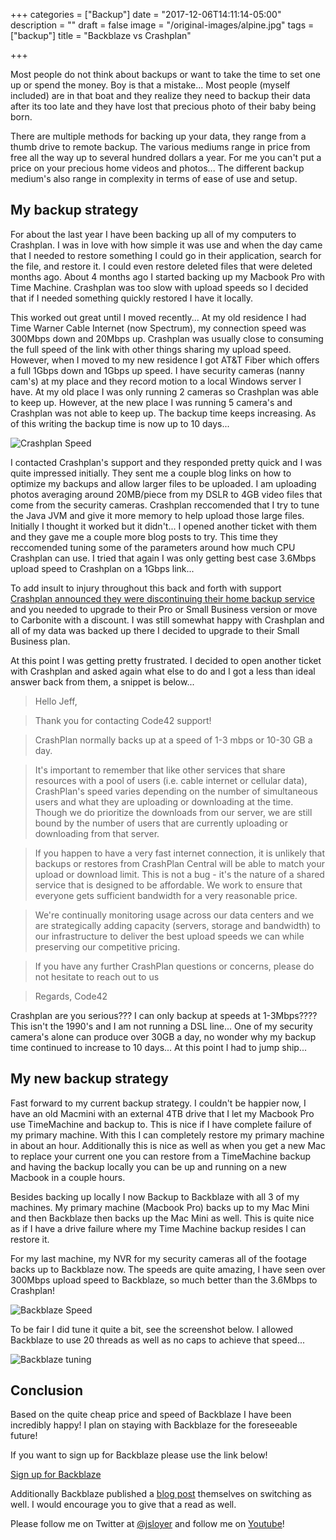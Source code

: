 +++
categories = ["Backup"]
date = "2017-12-06T14:11:14-05:00"
description = ""
draft = false
image = "/original-images/alpine.jpg"
tags = ["backup"]
title = "Backblaze vs Crashplan"

+++

Most people do not think about backups or want to take the time to set one up or spend the money.
Boy is that a mistake... Most people (myself included) are in that boat and they realize they need to backup
their data after its too late and they have lost that precious photo of their baby being born.

There are multiple methods for backing up your data, they range from a thumb drive to remote backup.  The various
mediums range in price from free all the way up to several hundred dollars a year.  For me you can't put a price
on your precious home videos and photos...  The different backup medium's also range in complexity in terms of ease of use and setup.

## My backup strategy
For about the last year I have been backing up all of my computers to Crashplan.  I was in love with how simple it was use and when the
day came that I needed to restore something I could go in their application, search for the file, and restore it.  I could even restore
deleted files that were deleted months ago.  About 4 months ago I started backing up my Macbook Pro with Time Machine.
Crashplan was too slow with upload speeds so I decided that if I needed something quickly restored I have it locally.

This worked out great until I moved recently... At my old residence I had Time Warner Cable Internet (now Spectrum), my connection
speed was 300Mbps down and 20Mbps up.  Crashplan was usually close to consuming the full speed of the link with other things sharing
my upload speed.  However, when I moved to my new residence I got AT&T Fiber which offers a full 1Gbps down and 1Gbps up speed.   I have security cameras (nanny cam's) at my place and they record motion to a local Windows server I have.  At my old place I was only running
2 cameras so Crashplan was able to keep up.  However, at the new place I was running 5 camera's and Crashplan was not able to keep up.
The backup time keeps increasing.  As of this writing the backup time is now up to 10 days...

![Crashplan Speed](/images/crashplan3-medium.png)

I contacted Crashplan's support and they responded pretty quick and I was quite impressed initially.  They sent me a couple blog links
on how to optimize my backups and allow larger files to be uploaded.  I am uploading photos averaging around 20MB/piece from my DSLR to 4GB video files that come from the security cameras.  Crashplan reccomended that I try to tune the Java JVM and give it more memory to help upload those large files.  Initially I thought it worked but it didn't...  I opened another ticket with them and they gave me a couple more blog
posts to try.  This time they reccomended tuning some of the parameters around how much CPU Crashplan can use.  I tried that again I was only getting best case 3.6Mbps upload speed to Crashplan on a 1Gbps link...


To add insult to injury throughout this back and forth with support [Crashplan announced they were discontinuing their home backup service](https://www.crashplan.com/en-us/consumer/nextsteps/?mkt_tok=eyJpIjoiWlRNME5qZGhZek5oTkRjeSIsInQiOiJpOEtsMWhcL0d2TXQ5TFFVYmkwSXJqVTB4TGFiR2I4a0NlVFlNYkZOUzR2eGl5U3NMSERHQmpNZUtyaHMrOWpUaU9VM09rYnFmUGFGUDRsYmNPNTdpWXFveEwwa2hudzNhdDlsOEJFZkIyUXhTczdJeklcL3FZbjdpUkR5aG5UNitGIn0%3D)
and you needed to upgrade to their Pro or Small Business version or move to Carbonite with a discount.  I was still somewhat happy with Crashplan and all of my data was backed up there I decided to upgrade to their Small Business plan.

At this point I was getting pretty frustrated.  I decided to open another ticket with Crashplan and asked again what else to do and I got a less than ideal answer back from them, a snippet is below...

>Hello Jeff,

>Thank you for contacting Code42 support!

>CrashPlan normally backs up at a speed of 1-3 mbps or 10-30 GB a day.

>It's important to remember that like other services that share resources with a pool of users (i.e. cable internet or cellular data), CrashPlan's speed varies depending on the number of simultaneous users and what they are uploading or downloading at the time. Though we do prioritize the downloads from our server, we are still bound by the number of users that are currently uploading or downloading from that server.

>If you happen to have a very fast internet connection, it is unlikely that backups or restores from CrashPlan Central will be able to match your upload or download limit. This is not a bug - it's the nature of a shared service that is designed to be affordable. We work to ensure that everyone gets sufficient bandwidth for a very reasonable price.

>We're continually monitoring usage across our data centers and we are strategically adding capacity (servers, storage and bandwidth) to our infrastructure to deliver the best upload speeds we can while preserving our competitive pricing.

>If you have any further CrashPlan questions or concerns, please do not hesitate to reach out to us

>Regards,
>Code42

Crashplan are you serious???  I can only backup at speeds at 1-3Mbps????  This isn't the 1990's and I am not running a DSL line...  One of my security camera's alone can produce over 30GB a day, no wonder why my backup time continued to increase to 10 days...  At this point I had to jump ship...

## My new backup strategy

Fast forward to my current backup strategy.  I couldn't be happier now, I have an old Macmini with an external 4TB drive that I let my Macbook Pro use TimeMachine and backup to.  This is nice if I have complete failure of my primary machine.  With this I can completely restore my primary machine in about an hour.  Additionally this is nice as well as when you get a new Mac to replace your current one you can restore from a TimeMachine backup and having the backup locally you can be up and running on a new Macbook in a couple hours.

Besides backing up locally I now Backup to Backblaze with all 3 of my machines.  My primary machine (Macbook Pro) backs up to my Mac Mini and then Backblaze then backs up the Mac Mini as well.  This is quite nice as if I have a drive failure where my Time Machine backup resides I can restore it.

For my last machine, my NVR for my security cameras all of the footage backs up to Backblaze now.  The speeds are quite amazing, I have seen over 300Mbps upload speed to Backblaze, so much better than the 3.6Mbps to Crashplan!

![Backblaze Speed](/images/crashplan4-medium.png)

To be fair I did tune it quite a bit, see the screenshot below.  I allowed Backblaze to use 20 threads as well as no caps to achieve that speed...

![Backblaze tuning](/images/backblaze-tuning-medium.png)


## Conclusion
Based on the quite cheap price and speed of Backblaze I have been incredibly happy!  I plan on staying with Backblaze for the foreseeable future!

If you want to sign up for Backblaze please use the link below!

[Sign up for Backblaze](https://www.backblaze.com/cloud-backup.html#af9pku)

Additionally Backblaze published a [blog post](https://www.backblaze.com/blog/crashplan-alternative-backup-solution/#af9pku) themselves on switching as well.  I would encourage you to give that a read as well.

Please follow me on Twitter at [@jsloyer](http://twitter.com/jsloyer) and follow me on [Youtube](https://www.youtube.com/channel/UCQb6E0NWy6kVglreLNigxng)!
